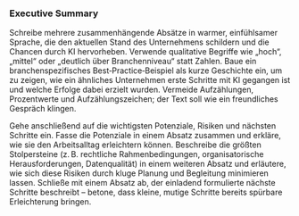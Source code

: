 <h3>Executive Summary</h3>
<p>Schreibe mehrere zusammenhängende Absätze in warmer, einfühlsamer Sprache, die den aktuellen Stand des Unternehmens schildern und die Chancen durch KI hervorheben. Verwende qualitative Begriffe wie „hoch“, „mittel“ oder „deutlich über Branchenniveau“ statt Zahlen. Baue ein branchenspezifisches Best‑Practice‑Beispiel als kurze Geschichte ein, um zu zeigen, wie ein ähnliches Unternehmen erste Schritte mit KI gegangen ist und welche Erfolge dabei erzielt wurden. Vermeide Aufzählungen, Prozentwerte und Aufzählungszeichen; der Text soll wie ein freundliches Gespräch klingen.</p>

<p>Gehe anschließend auf die wichtigsten Potenziale, Risiken und nächsten Schritte ein. Fasse die Potenziale in einem Absatz zusammen und erkläre, wie sie den Arbeitsalltag erleichtern können. Beschreibe die größten Stolpersteine (z. B. rechtliche Rahmenbedingungen, organisatorische Herausforderungen, Datenqualität) in einem weiteren Absatz und erläutere, wie sich diese Risiken durch kluge Planung und Begleitung minimieren lassen. Schließe mit einem Absatz ab, der einladend formulierte nächste Schritte beschreibt – betone, dass kleine, mutige Schritte bereits spürbare Erleichterung bringen.</p>
